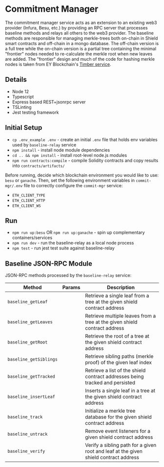# Commitment Manager

The commitment manager service acts as an extension to an existing web3 provider (Infura, Besu, etc.) by providing an RPC server that processes baseline methods and relays all others to the web3 provider. The baseline methods are responsible for managing merkle-trees both on-chain in Shield smart contracts and off-chain in a mongo database. The off-chain version is a full tree while the on-chain version is a partial tree containing the minimal "frontier" nodes needed to re-calculate the merkle root when new leaves are added. The "frontier" design and much of the code for hashing merkle nodes is taken from EY Blockchain's [Timber service](https://github.com/EYBlockchain/timber).

## Details

- Node 12
- Typescript
- Express based REST+jsonrpc server
- TSLinting
- Jest testing framework

## Initial Setup

- `cp .env_example .env` - create an initial `.env` file that holds env variables used by `baseline-relay` service
- `npm install` - install node module dependencies
- `cd .. && npm install` - install root-level node.js modules
- `npm run contracts:compile` - compile Solidity contracts and copy results into `contracts/artifacts/`

Before running, decide which blockchain environment you would like to use: `besu` or `ganache`. Then, set the following environment variables in `commit-mgr/.env` file to correctly configure the `commit-mgr` service: 
- `ETH_CLIENT_TYPE`
- `ETH_CLIENT_HTTP`
- `ETH_CLIENT_WS`

## Run

- `npm run up:besu` OR `npm run up:ganache` - spin up complementary containers/services
- `npm run dev` - run the baseline-relay as a local node process
- `npm test` - run jest test suite against baseline-relay

## Baseline JSON-RPC Module

JSON-RPC methods processed by the `baseline-relay` service:

| Method | Params | Description |
| -------- | ----- | ----------- |
| `baseline_getLeaf` | | Retrieve a single leaf from a tree at the given shield contract address |
| `baseline_getLeaves` | | Retrieve multiple leaves from a tree at the given shield contract address |
| `baseline_getRoot` | | Retrieve the root of a tree at the given shield contract address |
| `baseline_getSiblings` | | Retrieve sibling paths (merkle proof) of the given leaf index |
| `baseline_getTracked` | | Retrieve a list of the shield contract addresses being tracked and persisted |
| `baseline_insertLeaf` | | Inserts a single leaf in a tree at the given shield contract address |
| `baseline_track` | | Initialize a merkle tree database for the given shield contract address |
| `baseline_untrack` | | Remove event listeners for a given shield contract address |
| `baseline_verify` | | Verify a sibling path for a given root and leaf at the given shield contract address |

